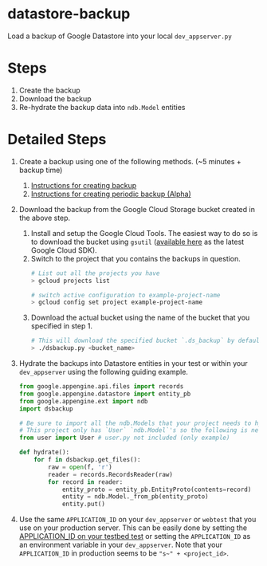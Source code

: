 # datastore-backup
Load a backup of Google Datastore into your local `dev_appserver.py`

# Steps

1. Create the backup
2. Download the backup
3. Re-hydrate the backup data into `ndb.Model` entities

# Detailed Steps
1. Create a backup using one of the following methods. (~5 minutes + backup time)
   1. [Instructions for creating backup](https://cloud.google.com/appengine/docs/standard/python/console/datastore-backing-up-restoring)
   2. [Instructions for creating periodic backup (Alpha)](https://cloud.google.com/appengine/articles/scheduled_backups)
2. Download the backup from the Google Cloud Storage bucket created in the above step.
   1. Install and setup the Google Cloud Tools. The easiest
      way to do so is to download the bucket using `gsutil` ([available here](https://cloud.google.com/sdk/docs/)
      as the latest Google Cloud SDK).
   2. Switch to the project that you contains the backups in question.
      ```bash
      # List out all the projects you have
      > gcloud projects list

      # switch active configuration to example-project-name
      > gcloud config set project example-project-name
      ```
   3. Download the actual bucket using the name of the bucket that you specified
      in step 1.
      ```bash
      # This will download the specified bucket `.ds_backup` by default
      > ./dsbackup.py <bucket_name>
      ```
3. Hydrate the backups into Datastore entities in your test or within your
   `dev_appserver` using the following guiding example.

   ```python
   from google.appengine.api.files import records
   from google.appengine.datastore import entity_pb
   from google.appengine.ext import ndb
   import dsbackup

   # Be sure to import all the ndb.Models that your project needs to hydrate!
   # This project only has `User` `ndb.Model`'s so the following is needed:
   from user import User # user.py not included (only example)

   def hydrate():
       for f in dsbackup.get_files():
           raw = open(f, 'r')
           reader = records.RecordsReader(raw)
           for record in reader:
               entity_proto = entity_pb.EntityProto(contents=record)
               entity = ndb.Model._from_pb(entity_proto)
               entity.put()
   ```
4. Use the same `APPLICATION_ID` on your `dev_appserver` or `webtest` that you
use on your production server. This can be easily done by setting the
[APPLICATION_ID on your testbed test](https://cloud.google.com/appengine/docs/standard/python/refdocs/google.appengine.ext.testbed) or setting the `APPLICATION_ID` as an environment variable in your
`dev_appserver`. Note that your `APPLICATION_ID` in production seems to be
`"s~" + <project_id>`.
